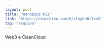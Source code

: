```yaml
---
layout: post
title: "HeroBuzz #11"
link: "https://ckarchive.com/b/zlughnhl7xn5"
tag: "arquivo"
---
```

Web3 e CleanCloud
